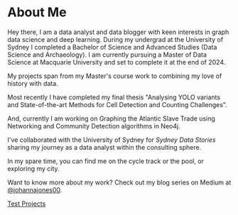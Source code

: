 

# About Me

Hey there,
I am a data analyst and data blogger with keen interests in graph data science and deep learning. During my undergrad at the University of Sydney I completed a Bachelor of Science and Advanced Studies  (Data Science and Archaeology). I am currently pursuing a Master of Data Science at Macquarie University and set to complete it at the end of 2024.

My projects span from my Master's course work to combining my love of history with data.

Most recently I have completed my final thesis "Analysing YOLO variants and State-of-the-art Methods for Cell Detection and Counting Challenges".

And, currently I am working on Graphing the Atlantic Slave Trade using Networking and Community Detection algorithms in Neo4j.

I've collaborated with the University of Sydney for *Sydney Data Stories* sharing my journey as a data analyst within the consulting sphere.

In my spare time, you can find me on the cycle track or the pool, or exploring my city.

Want to know more about my work? Check out my blog series on Medium at [@johannajones00](https://medium.com/@johannajones00).




[Test Projects](https://johanna-jones.github.io/Projects/)


